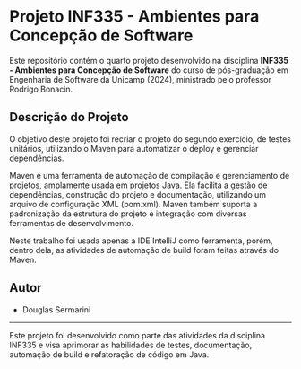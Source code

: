 # Projeto INF335 - Ambientes para Concepção de Software

Este repositório contém o quarto projeto desenvolvido na disciplina **INF335 - Ambientes para Concepção de Software** do curso de pós-graduação em Engenharia de Software da Unicamp (2024), ministrado pelo professor Rodrigo Bonacin.

## Descrição do Projeto

O objetivo deste projeto foi recriar o projeto do segundo exercício, de testes unitários, utilizando o Maven para automatizar o deploy e gerenciar dependências.

Maven é uma ferramenta de automação de compilação e gerenciamento de projetos, amplamente usada em projetos Java. Ela facilita a gestão de dependências, construção do projeto e documentação, utilizando um arquivo de configuração XML (pom.xml). Maven também suporta a padronização da estrutura do projeto e integração com diversas ferramentas de desenvolvimento.

Neste trabalho foi usada apenas a IDE IntelliJ como ferramenta, porém, dentro dela, as atividades de automação de build foram feitas através do Maven.

## Autor

- Douglas Sermarini

---

Este projeto foi desenvolvido como parte das atividades da disciplina INF335 e visa aprimorar as habilidades de testes, documentação, automação de build e refatoração de código em Java.
